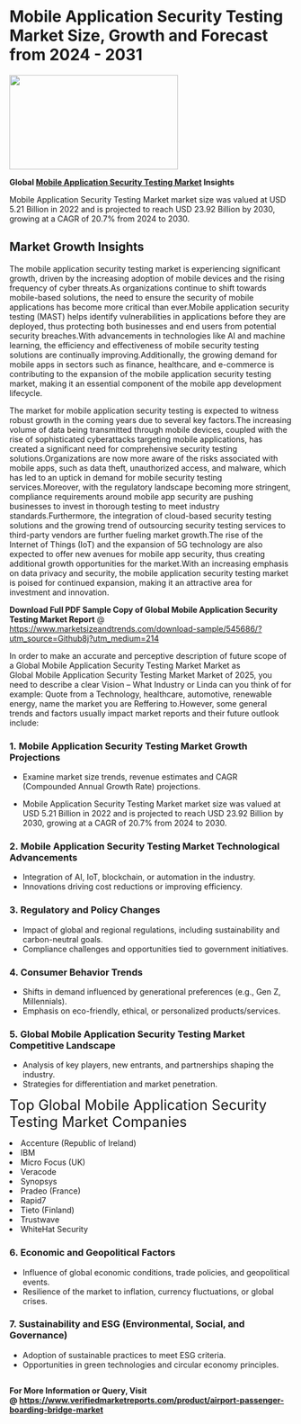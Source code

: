 <H1>Mobile Application Security Testing Market Size, Growth and Forecast from 2024 - 2031</H1><img class="aligncenter size-medium wp-image-584254" src="https://thirdeyenews.in/wp-content/uploads/2024/09/Global-Market-Research-300x168.jpeg" alt="" width="300" height="168" /><p><strong>Global&nbsp;<a href="https://www.marketsizeandtrends.com/download-sample/545686/?utm_source=Github8j?utm_medium=214">Mobile Application Security Testing Market</a> Insights</strong></p><p>Mobile Application Security Testing Market market size was valued at USD 5.21 Billion in 2022 and is projected to reach USD 23.92 Billion by 2030, growing at a CAGR of 20.7% from 2024 to 2030.</p><p><h2>Market Growth Insights</h2> <p>The mobile application security testing market is experiencing significant growth, driven by the increasing adoption of mobile devices and the rising frequency of cyber threats.As organizations continue to shift towards mobile-based solutions, the need to ensure the security of mobile applications has become more critical than ever.Mobile application security testing (MAST) helps identify vulnerabilities in applications before they are deployed, thus protecting both businesses and end users from potential security breaches.With advancements in technologies like AI and machine learning, the efficiency and effectiveness of mobile security testing solutions are continually improving.Additionally, the growing demand for mobile apps in sectors such as finance, healthcare, and e-commerce is contributing to the expansion of the mobile application security testing market, making it an essential component of the mobile app development lifecycle.</p> <p>The market for mobile application security testing is expected to witness robust growth in the coming years due to several key factors.The increasing volume of data being transmitted through mobile devices, coupled with the rise of sophisticated cyberattacks targeting mobile applications, has created a significant need for comprehensive security testing solutions.Organizations are now more aware of the risks associated with mobile apps, such as data theft, unauthorized access, and malware, which has led to an uptick in demand for mobile security testing services.Moreover, with the regulatory landscape becoming more stringent, compliance requirements around mobile app security are pushing businesses to invest in thorough testing to meet industry standards.Furthermore, the integration of cloud-based security testing solutions and the growing trend of outsourcing security testing services to third-party vendors are further fueling market growth.The rise of the Internet of Things (IoT) and the expansion of 5G technology are also expected to offer new avenues for mobile app security, thus creating additional growth opportunities for the market.With an increasing emphasis on data privacy and security, the mobile application security testing market is poised for continued expansion, making it an attractive area for investment and innovation.</p> <p><span class=""><strong>Download Full PDF Sample Copy of Global Mobile Application Security Testing Market Report</strong> @ <a href="https://www.marketsizeandtrends.com/download-sample/545686/?utm_source=Github8j?utm_medium=214" target="_blank">https://www.marketsizeandtrends.com/download-sample/545686/?utm_source=Github8j?utm_medium=214</a></span></p><p>In order to make an accurate and perceptive description of future scope of a Global&nbsp;Mobile Application Security Testing Market Market as Global&nbsp;Mobile Application Security Testing Market Market of 2025, you need to describe a clear Vision &ndash; What Industry or Linda can you think of for example: Quote from a Technology, healthcare, automotive, renewable energy, name the market you are Reffering to.However, some general trends and factors usually impact market reports and their future outlook include:</p><h3>1.&nbsp;<strong>Mobile Application Security Testing Market Growth Projections</strong></h3><ul><li>Examine market size trends, revenue estimates and CAGR (Compounded Annual Growth Rate) projections.</li><li><p>Mobile Application Security Testing Market market size was valued at USD 5.21 Billion in 2022 and is projected to reach USD 23.92 Billion by 2030, growing at a CAGR of 20.7% from 2024 to 2030.</p></li></ul><h3>2.&nbsp;<strong>Mobile Application Security Testing Market Technological Advancements</strong></h3><ul><li>Integration of AI, IoT, blockchain, or automation in the industry.</li><li>Innovations driving cost reductions or improving efficiency.</li></ul><h3>3.&nbsp;<strong>Regulatory and Policy Changes</strong></h3><ul><li>Impact of global and regional regulations, including sustainability and carbon-neutral goals.</li><li>Compliance challenges and opportunities tied to government initiatives.</li></ul><h3>4.&nbsp;<strong>Consumer Behavior Trends</strong></h3><ul><li>Shifts in demand influenced by generational preferences (e.g., Gen Z, Millennials).</li><li>Emphasis on eco-friendly, ethical, or personalized products/services.</li></ul><h3>5.&nbsp;<strong>Global Mobile Application Security Testing Market Competitive Landscape</strong></h3><ul><li>Analysis of key players, new entrants, and partnerships shaping the industry.</li><li>Strategies for differentiation and market penetration.</li></ul><p data-pm-slice="1 1 []"><span style="color: inherit; font-family: inherit; font-size: 25px;">Top Global Mobile Application Security Testing Market Companies</span></p><div class="" data-test-id=""><p><li>Accenture (Republic of Ireland)</li><li> IBM</li><li> Micro Focus (UK)</li><li> Veracode</li><li> Synopsys</li><li> Pradeo (France)</li><li> Rapid7</li><li> Tieto (Finland)</li><li> Trustwave</li><li> WhiteHat Security</li></p></div><h3>6.&nbsp;<strong>Economic and Geopolitical Factors</strong></h3><ul><li>Influence of global economic conditions, trade policies, and geopolitical events.</li><li>Resilience of the market to inflation, currency fluctuations, or global crises.</li></ul><h3>7.&nbsp;<strong>Sustainability and ESG (Environmental, Social, and Governance)</strong></h3><ul><li>Adoption of sustainable practices to meet ESG criteria.</li><li>Opportunities in green technologies and circular economy principles.</li></ul><h2><strong style="font-size: 14px;">For More Information or Query, Visit @&nbsp;</strong><a style="background-color: #ffffff; font-size: 14px;" href="https://www.marketsizeandtrends.com/report/mobile-application-security-testing-market/" target="_blank">https://www.verifiedmarketreports.com/product/airport-passenger-boarding-bridge-market</a></h2>